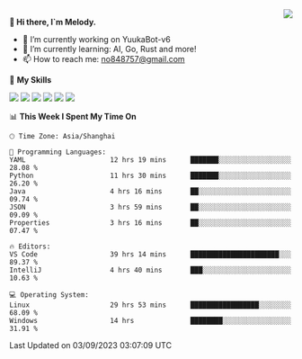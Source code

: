 <a href="#">
  <img align="right" src="https://github-readme-stats.vercel.app/api?username=melodyyuuka&count_private=true&show_icons=true" />
</a>

**👋 Hi there, I`m Melody.**

- 🔭 I’m currently working on YuukaBot-v6
- 🌱 I’m currently learning: AI, Go, Rust and more!
- 📫 How to reach me: no848757@gmail.com

🌟 **My Skills** 

![](https://img.shields.io/badge/-Python-3e74a2?style=flat-square&logo=Python&logoColor=fff)
![](https://img.shields.io/badge/-Java-007396?style=flat-square&logo=OpenJDK&logoColor=fff)
![](https://img.shields.io/badge/-Node.js-339933?style=flat-square&logo=Node.js&logoColor=fff)
![](https://img.shields.io/badge/-Git-f05032?style=flat-square&logo=git&logoColor=fff)
![](https://img.shields.io/badge/-PostgreSQL-4169e1?style=flat-square&logo=PostgreSQL&logoColor=fff)
![](https://img.shields.io/badge/-VSCode-007acc?style=flat-square&logo=Visual-Studio-Code&logoColor=fff)


<!--START_SECTION:waka-->
📊 **This Week I Spent My Time On** 

```text
🕑︎ Time Zone: Asia/Shanghai

💬 Programming Languages: 
YAML                     12 hrs 19 mins      ███████░░░░░░░░░░░░░░░░░░   28.08 % 
Python                   11 hrs 30 mins      ███████░░░░░░░░░░░░░░░░░░   26.20 % 
Java                     4 hrs 16 mins       ██░░░░░░░░░░░░░░░░░░░░░░░   09.74 % 
JSON                     3 hrs 59 mins       ██░░░░░░░░░░░░░░░░░░░░░░░   09.09 % 
Properties               3 hrs 16 mins       ██░░░░░░░░░░░░░░░░░░░░░░░   07.47 % 

🔥 Editors: 
VS Code                  39 hrs 14 mins      ██████████████████████░░░   89.37 % 
IntelliJ                 4 hrs 40 mins       ███░░░░░░░░░░░░░░░░░░░░░░   10.63 % 

💻 Operating System: 
Linux                    29 hrs 53 mins      █████████████████░░░░░░░░   68.09 % 
Windows                  14 hrs              ████████░░░░░░░░░░░░░░░░░   31.91 % 
```


 Last Updated on 03/09/2023 03:07:09 UTC
<!--END_SECTION:waka-->
